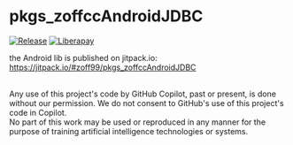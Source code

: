 # pkgs_zoffccAndroidJDBC

[![Release](https://jitpack.io/v/zoff99/pkgs_zoffccAndroidJDBC.svg)](https://jitpack.io/#zoff99/pkgs_zoffccAndroidJDBC)
[![Liberapay](https://img.shields.io/liberapay/goal/zoff.svg?logo=liberapay)](https://liberapay.com/zoff/donate)

the Android lib is published on jitpack.io:<br>
https://jitpack.io/#zoff99/pkgs_zoffccAndroidJDBC


<br>
Any use of this project's code by GitHub Copilot, past or present, is done
without our permission.  We do not consent to GitHub's use of this project's
code in Copilot.
<br>
No part of this work may be used or reproduced in any manner for the purpose of training artificial intelligence technologies or systems.

